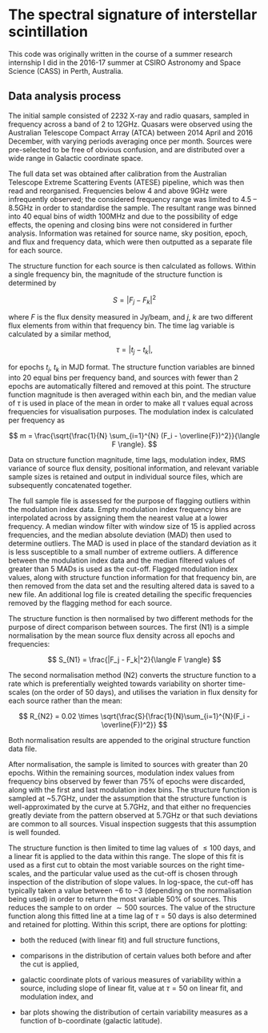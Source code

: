 # The spectral signature of interstellar scintillation

This code was originally written in the course of a summer research internship I did in the 2016-17 summer at CSIRO Astronomy and Space Science (CASS) in Perth, Australia.


## Data analysis process

The initial sample consisted of 2232 X-ray and radio quasars, sampled in frequency across a band of 2 to 12GHz. Quasars were observed using the Australian Telescope Compact Array (ATCA) between 2014 April and 2016 December, with varying periods averaging once per month. Sources were pre-selected to be free of obvious confusion, and are distributed over a wide range in Galactic coordinate space.

The full data set was obtained after calibration from the Australian Telescope Extreme Scattering Events (ATESE) pipeline, which was then read and reorganised. Frequencies below 4 and above 9GHz were infrequently observed; the considered frequency range was limited to 4.5 – 8.5GHz in order to standardise the sample. The resultant range was binned into 40 equal bins of width 100MHz and due to the possibility of edge effects, the opening and closing bins were not considered in further analysis. Information was retained for source name, sky position, epoch, and flux and frequency data, which were then outputted as a separate file for each source.

The structure function for each source is then calculated as follows. Within a single frequency bin, the magnitude of the structure function is determined by

$$ S = |F_j - F_k|^2 $$

where $F$ is the flux density measured in Jy/beam, and $j$, $k$ are two different flux elements from within that frequency bin. The time lag variable is calculated by a similar method,

$$ \tau = |t_j - t_k|, $$

for epochs $t_j$, $t_k$ in MJD format. The structure function variables are binned into 20 equal bins per frequency band, and sources with fewer than 2 epochs are automatically filtered and removed at this point. The structure function magnitude is then averaged within each bin, and the median value of $\tau$ is used in place of the mean in order to make all $\tau$ values equal across frequencies for visualisation purposes. The modulation index is calculated per frequency as

$$ m = \frac{\sqrt{\frac{1}{N} \sum_{i=1}^{N} (F_i - \overline{F})^2}}{\langle F \rangle}. $$

Data on structure function magnitude, time lags, modulation index, RMS variance of source flux density, positional information, and relevant variable sample sizes is retained and output in individual source files, which are subsequently concatenated together.

The full sample file is assessed for the purpose of flagging outliers within the modulation index data. Empty modulation index frequency bins are interpolated across by assigning them the nearest value at a lower frequency. A median window filter with window size of 15 is applied across frequencies, and the median absolute deviation (MAD) then used to determine outliers. The MAD is used in place of the standard deviation as it is less susceptible to a small number of extreme outliers. A difference between the modulation index data and the median filtered values of greater than 5 MADs is used as the cut-off. Flagged modulation index values, along with structure function information for that frequency bin, are then removed from the data set and the resulting altered data is saved to a new file. An additional log file is created detailing the specific frequencies removed by the flagging method for each source.

The structure function is then normalised by two different methods for the purpose of direct comparison between sources. The first (N1) is a simple normalisation by the mean source flux density across all epochs and frequencies:

$$ S_{N1} = \frac{|F_j - F_k|^2}{\langle F \rangle} $$

The second normalisation method (N2) converts the structure function to a rate which is preferentially weighted towards variability on shorter time-scales (on the order of 50 days), and utilises the variation in flux density for each source rather than the mean:

$$ R_{N2} = 0.02 \times \sqrt{\frac{S}{\frac{1}{N}\sum_{i=1}^{N}(F_i - \overline{F})^2}} $$

Both normalisation results are appended to the original structure function data file.

After normalisation, the sample is limited to sources with greater than 20 epochs. Within the remaining sources, modulation index values from frequency bins observed by fewer than 75% of epochs were discarded, along with the first and last modulation index bins. The structure function is sampled at ~5.7GHz, under the assumption that the structure function is well-approximated by the curve at 5.7GHz, and that either no frequencies greatly deviate from the pattern observed at 5.7GHz or that such deviations are common to all sources. Visual inspection suggests that this assumption is well founded.

The structure function is then limited to time lag values of $\le 100$ days, and a linear fit is applied to the data within this range. The slope of this fit is used as a first cut to obtain the most variable sources on the right time-scales, and the particular value used as the cut-off is chosen through inspection of the distribution of slope values. In log-space, the cut-off has typically taken a value between −6 to −3 (depending on the normalisation being used) in order to return the most variable 50% of sources. This reduces the sample to on order $\sim 500$ sources. The value of the structure function along this fitted line at a time lag of $\tau = 50$ days is also determined and retained for plotting. Within this script, there are options for plotting:

 - both the reduced (with linear fit) and full structure functions,

 - comparisons in the distribution of certain values both before and after the cut is applied,

 - galactic coordinate plots of various measures of variability within a source, including slope of linear fit, value at $\tau = 50$ on linear fit, and modulation index, and

 - bar plots showing the distribution of certain variability measures as a function of b-coordinate (galactic latitude).
